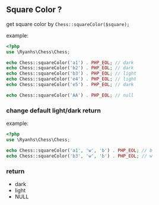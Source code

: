 ## Square Color ?

get square color by `Chess::squareColor($square);`

example:
```php
<?php
use \Ryanhs\Chess\Chess;

echo Chess::squareColor('a1') . PHP_EOL; // dark
echo Chess::squareColor('b2') . PHP_EOL; // dark
echo Chess::squareColor('b3') . PHP_EOL; // light
echo Chess::squareColor('e4') . PHP_EOL; // light
echo Chess::squareColor('e5') . PHP_EOL; // dark

echo Chess::squareColor('AA') . PHP_EOL; // null
```

### change default light/dark return
example:
```php
<?php
use \Ryanhs\Chess\Chess;

echo Chess::squareColor('a1', 'w', 'b') . PHP_EOL; // b
echo Chess::squareColor('b3', 'w', 'b') . PHP_EOL; // w
```

### return
- dark
- light
- NULL
